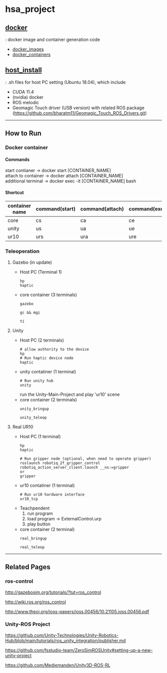 # hsa_project
## [docker](https://github.com/hoo223/hsa_project/tree/master/docker)
: docker image and container generation code
   * [docker_images](https://github.com/hoo223/hsa_project/tree/main/docker_images)
   * [docker_containers](https://github.com/hoo223/hsa_project/tree/main/docker_containers)

## [host_install](https://github.com/hoo223/hsa_project/tree/main/host_install)
: .sh files for host PC setting (Ubuntu 18.04), which include
* CUDA 11.4
* (nvidia) docker    
* ROS melodic    
* Geomagic Touch driver (USB version) with related ROS package (https://github.com/bharatm11/Geomagic_Touch_ROS_Drivers.git)   

***

## How to Run
### Docker container
#### Commands
start contianer -> docker start [CONTAINER_NAME]   
attach to container -> docker attach [CONTAINER_NAME]    
additional terminal -> docker exec -it [CONTAINER_NAME] bash   

#### Shortcut

|container name|command(start)|command(attach)|command(exec)|command(start & attach)|
|--|--|--|--|--|
|core|cs|ca|ce|core|
|unity|us|ua|ue|unity|
|ur10|urs|ura|ure|ur10|

### Teleoperation
1. Gazebo (in update)
    * Host PC (Terminal 1)    
        ```
        hp
        haptic
        ```
    * core container (3 terminals)   
        ~~~
        gazebo
        ~~~
        ~~~
        gc && mgi
        ~~~
        ~~~
        ti
        ~~~

2. Unity
    * Host PC (2 terminals)
        ```
        # allow authority to the device
        hp 
        # Run haptic device node
        haptic 
        ```
    * unity contatiner (1 terminal)   
        ```
        # Run unity hub
        unity
        ```
        run the Unity-Main-Project and play 'ur10' scene     
    * core container (2 terminals)       
        ~~~
        unity_bringup
        ~~~
        ~~~
        unity_teleop
        ~~~
  
        
3. Real UR10
    * Host PC (1 terminal)
        ```
        hp
        haptic
        ```
        ```
        # Run gripper node (optional, when need to operate gripper)
        roslaunch robotiq_2f_gripper_control robotiq_action_server_client.launch __ns:=gripper
        or
        gripper
        ```
    * ur10 contatiner (1 terminal)
        ```
        # Run ur10 hardware interface
        ur10_tcp
        ```
    * Teachpendent   
        1) run program   
        2) load program -> ExternalControl.urp   
        3) play button   
    * core container (2 terminal)
        ~~~
        real_bringup
        ~~~
        ~~~
        real_teleop
        ~~~

***

## Related Pages
### ros-control
http://gazebosim.org/tutorials/?tut=ros_control

http://wiki.ros.org/ros_control

http://www.theoj.org/joss-papers/joss.00456/10.21105.joss.00456.pdf

### Unity-ROS Project
https://github.com/Unity-Technologies/Unity-Robotics-Hub/blob/main/tutorials/ros_unity_integration/publisher.md

https://github.com/fsstudio-team/ZeroSimROSUnity#setting-up-a-new-unity-project

https://github.com/Mediemanden/Unity3D-ROS-RL
